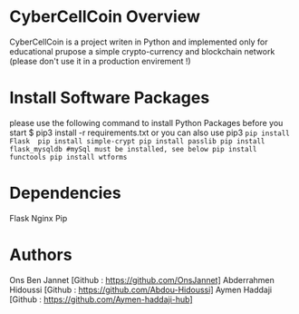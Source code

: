 # CyberCellCoin Overview
CyberCellCoin is a project writen in Python and implemented only for educational
prupose a simple crypto-currency and blockchain network (please don't use it in a production envirement !)

# Install Software Packages
please use the following command to install Python Packages before you start
$ pip3 install -r requirements.txt
or you can also use pip3
  `pip install Flask  pip install simple-crypt
  pip install passlib
  pip install flask_mysqldb #mySql must be installed, see below
  pip install functools
  pip install wtforms`

# Dependencies
Flask
Nginx
Pip

# Authors
Ons Ben Jannet          [Github : https://github.com/OnsJannet]
Abderrahmen Hidoussi    [Github : https://github.com/Abdou-Hidoussi]
Aymen Haddaji           [Github : https://github.com/Aymen-haddaji-hub]
